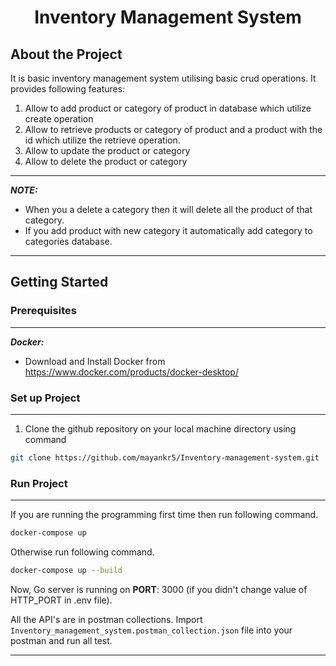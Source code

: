 <h1 align="center">Inventory Management System</h1>

## About the Project

It is basic inventory management system utilising basic crud operations. It provides following features:
1. Allow to add product or category of product in database which utilize create operation
2. Allow to retrieve products or category of product and a product with the id which utilize the retrieve operation.
3. Allow to update the product or category 
4. Allow to delete the product or category

---
**_NOTE:_**
  * When you a delete a category then it will delete all the product of that category.
  * If you add product with new category it automatically add category to categories database.
---

## Getting Started
### Prerequisites
---

**_Docker:_**
* Download and Install Docker from https://www.docker.com/products/docker-desktop/ 

### Set up Project
---
1. Clone the github repository on your local machine directory using command
```sh
git clone https://github.com/mayankr5/Inventory-management-system.git
```

### Run Project

---
If you are running the programming first time then run following command.
```sh
docker-compose up
```
Otherwise run following command.
```sh
docker-compose up --build
```

Now, Go server is running on **PORT**: 3000 (if you didn't change value of HTTP_PORT in .env file).

All the API's are in postman collections. Import `Inventory_management_system.postman_collection.json` file into your postman and run all test.

---

